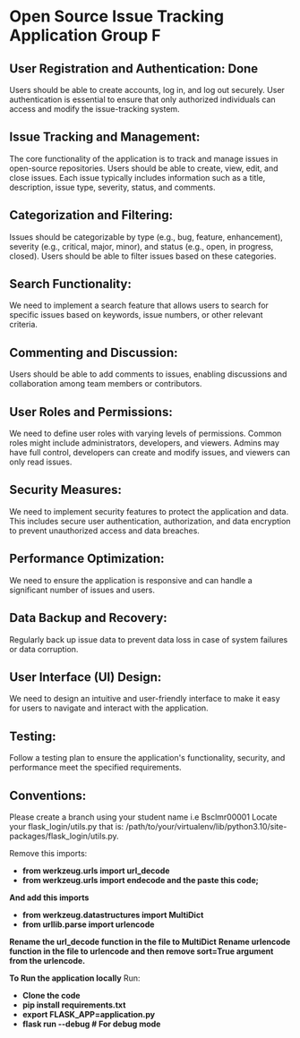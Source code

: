 # Open Source Issue Tracking Application Group F
    
## User Registration and Authentication: Done 
Users should be able to create accounts, log in, and log out securely. User authentication is essential to ensure that only authorized individuals can access and modify the issue-tracking system.

## Issue Tracking and Management: 
The core functionality of the application is to track and manage issues in open-source repositories. Users should be able to create, view, edit, and close issues. Each issue typically includes information such as a title, description, issue type, severity, status, and comments.

## Categorization and Filtering: 
Issues should be categorizable by type (e.g., bug, feature, enhancement), severity (e.g., critical, major, minor), and status (e.g., open, in progress, closed). Users should be able to filter issues based on these categories.

## Search Functionality: 
We need to implement a search feature that allows users to search for specific issues based on keywords, issue numbers, or other relevant criteria.

## Commenting and Discussion: 
Users should be able to add comments to issues, enabling discussions and collaboration among team members or contributors.

## User Roles and Permissions: 
We need to define user roles with varying levels of permissions. Common roles might include administrators, developers, and viewers. Admins may have full control, developers can create and modify issues, and viewers can only read issues.

## Security Measures:     
We need to implement security features to protect the application and data. This includes secure user authentication, authorization, and data encryption to prevent unauthorized access and data breaches.

##  Performance Optimization: 
We need to ensure the application is responsive and can handle a significant number of issues and users.

## Data Backup and Recovery: 
Regularly back up issue data to prevent data loss in case of system failures or data corruption.

##  User Interface (UI) Design: 
We need to design an intuitive and user-friendly interface to make it easy for users to navigate and interact with the application.

## Testing: 
Follow a testing plan to ensure the application's functionality, security, and performance meet the specified requirements.

## Conventions: 
Please create a branch using your student name i.e Bsclmr00001
Locate your flask_login/utils.py that is:
/path/to/your/virtualenv/lib/python3.10/site-packages/flask_login/utils.py.

Remove this imports: 
* **from werkzeug.urls import url_decode**
* **from werkzeug.urls import endecode and the paste this code;**

**And add this imports** 
* **from werkzeug.datastructures import MultiDict**
* **from urllib.parse import urlencode**

**Rename the url_decode function in the file to MultiDict**
**Rename urlencode function in the file to urlencode and then remove sort=True argument from the urlencode.**

**To Run the application locally**
Run: 
* **Clone the code**
* **pip install requirements.txt**
* **export FLASK_APP=application.py**
* **flask run --debug # For debug mode**
